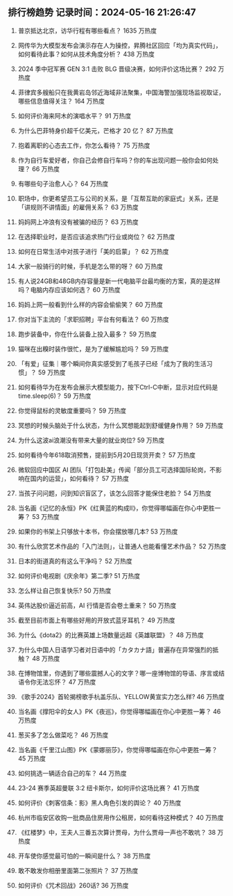
## 排行榜趋势 记录时间：2024-05-16 21:26:47
  
  1. 普京抵达北京，访华行程有哪些看点？ 1635 万热度
    
  2. 网传华为大模型发布会演示存在人为操控，昇腾社区回应「均为真实代码」，如何看待此事？如何从技术角度分析？ 438 万热度
    
  3. 2024 季中冠军赛 GEN 3:1 击败 BLG 晋级决赛，如何评价这场比赛？ 292 万热度
    
  4. 菲律宾多艘船只在我黄岩岛邻近海域非法聚集，中国海警加强现场监视取证，哪些信息值得关注？ 164 万热度
    
  5. 如何评价海来阿木的演唱水平？ 91 万热度
    
  6. 为什么巴菲特身价超千亿美元，芒格才 20 亿？ 87 万热度
    
  7. 抱着离职的心态去工作，你怎么看待？ 75 万热度
    
  8. 作为自行车爱好者，你自己会修自行车吗？你的车出现问题一般你会如何处理？ 66 万热度
    
  9. 有哪些句子治愈人心？ 64 万热度
    
  10. 职场中，你更希望员工与公司的关系，是「互帮互助的家庭式」关系，还是「讲规则不讲情面」的雇佣关系？ 63 万热度
    
  11. 妈妈网上冲浪有没有被骗的经历？ 63 万热度
    
  12. 在选择职业时，是否应该追求热门行业或岗位？ 62 万热度
    
  13. 如何在日常生活中对孩子进行「美的启蒙」？ 62 万热度
    
  14. 大家一般骑行的时候，手机是怎么带的呀？ 60 万热度
    
  15. 有人说24GB和48GB内存容量是新一代电脑平台最均衡的方案，真的是这样吗？电脑内存应该如何选？ 60 万热度
    
  16. 妈妈上网一般看到什么样的内容会偷偷笑？ 60 万热度
    
  17. 你对当下主流的「求职招聘」平台有何看法？ 60 万热度
    
  18. 跑步装备中，你在什么装备上投入最多？ 59 万热度
    
  19. 猫咪在出糗时装作很忙，是为了缓解尴尬吗？ 59 万热度
    
  20. 「有爱」征集｜哪个瞬间你真实感受到了毛孩子已经「成为了我的生活习惯」？ 59 万热度
    
  21. 如何看待华为在发布会展示大模型能力，按下Ctrl-C中断，显示对应代码是time.sleep(6)？ 59 万热度
    
  22. 你觉得鼠标的灵敏度重要吗？ 59 万热度
    
  23. 冥想的时候头脑处于什么状态，为什么冥想能起到舒缓健身作用？ 59 万热度
    
  24. 为什么这波ai浪潮没有带来大量的就业岗位? 59 万热度
    
  25. 如何看待今年618取消预售，提前到5月20日现货开卖？ 57 万热度
    
  26. 微软回应中国区 AI 团队「打包赴美」传闻「部分员工可选择国际轮岗，不影响在国内的运营」，如何看待？ 57 万热度
    
  27. 当孩子问问题，问到知识盲区了，该怎么回答才能保住老脸？ 54 万热度
    
  28. 当名画《记忆的永恒》PK《红黄蓝的构成II》，你觉得哪幅画在你心中更胜一筹？ 53 万热度
    
  29. 如果你的书架上只够放十本书，你会摆放哪几本? 53 万热度
    
  30. 有什么欣赏艺术作品的「入门法则」，让普通人也能看懂艺术作品？ 52 万热度
    
  31. 日本的街道真的有这么干净吗？ 52 万热度
    
  32. 如何评价电视剧《庆余年》第二季? 51 万热度
    
  33. 怎么样让自己恢复快乐? 50 万热度
    
  34. 英伟达股价逼近前高，AI 行情是否会卷土重来？ 50 万热度
    
  35. 截至目前市面上有哪些好用的开放式蓝牙耳机？ 49 万热度
    
  36. 为什么《dota2》的比赛英雄上场数量远超《英雄联盟》？ 48 万热度
    
  37. 为什么中国人日语学习者对日语中的「カタカナ語」普遍存在异常强烈的抵触？ 48 万热度
    
  38. 在博物馆里，你遇到了哪些震撼人心的文字？哪一座博物馆的导语、序言或结语令你无法忘怀？ 47 万热度
    
  39. 《歌手2024》首轮揭榜歌手杭盖乐队、YELLOW黄宣实力怎么样? 46 万热度
    
  40. 当名画《撑阳伞的女人》PK《夜巡》，你觉得哪幅画在你心中更胜一筹？ 46 万热度
    
  41. 葱买多了怎么做菜吃？ 46 万热度
    
  42. 当名画《千里江山图》PK《蒙娜丽莎》，你觉得哪幅画在你心中更胜一筹？ 45 万热度
    
  43. 如何挑选一辆适合自己的车？ 44 万热度
    
  44. 23-24 赛季英超曼联 3:2 纽卡斯尔，如何评价这场比赛？ 41 万热度
    
  45. 如何评价《刺客信条：影》黑人角色引发的舆论？ 40 万热度
    
  46. 杭州市临安区收购一批商品住房用作公租房，如何看待这种模式？ 40 万热度
    
  47. 《红楼梦》中，王夫人三番五次算计贾母，为什么贾母一声也不敢吭？ 38 万热度
    
  48. 开车使你感觉最可怕的一瞬间是什么？ 38 万热度
    
  49. 敢不敢发你相册里面第二张照片？ 37 万热度
    
  50. 如何评价《咒术回战》260话? 36 万热度
    